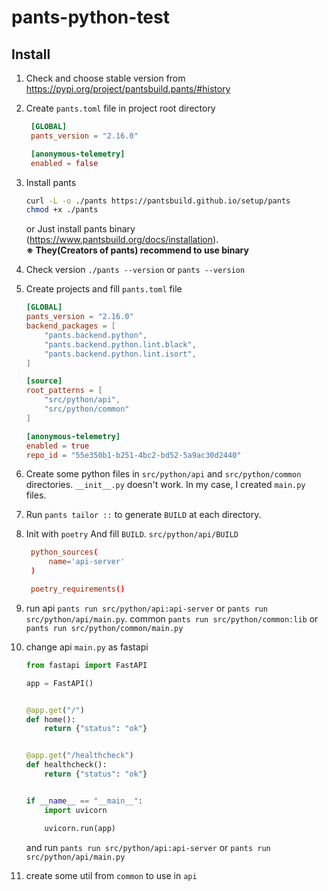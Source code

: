 # pants-python-test

## Install

1. Check and choose stable version from <https://pypi.org/project/pantsbuild.pants/#history>
2. Create `pants.toml` file in project root directory

   ```toml
    [GLOBAL]
    pants_version = "2.16.0"

    [anonymous-telemetry]
    enabled = false
   ```

3. Install pants

    ```bash
    curl -L -o ./pants https://pantsbuild.github.io/setup/pants
    chmod +x ./pants
    ```

    or Just install pants binary (<https://www.pantsbuild.org/docs/installation>).  
    **※ They(Creators of pants) recommend to use binary**

4. Check version `./pants --version` or `pants --version`

5. Create projects and fill `pants.toml` file

    ```toml
    [GLOBAL]
    pants_version = "2.16.0"
    backend_packages = [
        "pants.backend.python",
        "pants.backend.python.lint.black",
        "pants.backend.python.lint.isort",
    ]

    [source]
    root_patterns = [
        "src/python/api",
        "src/python/common"
    ]

    [anonymous-telemetry]
    enabled = true
    repo_id = "55e350b1-b251-4bc2-bd52-5a9ac30d2440"
    ```

6. Create some python files in `src/python/api` and `src/python/common` directories.
   `__init__.py` doesn't work. In my case, I created `main.py` files.
7. Run `pants tailor ::` to generate `BUILD` at each directory.
8. Init with `poetry` And fill `BUILD`.
   `src/python/api/BUILD`

   ```toml
    python_sources(
        name='api-server'
    )

    poetry_requirements()   
   ```

9. run
    api
    `pants run src/python/api:api-server` or
    `pants run src/python/api/main.py`.
    common
    `pants run src/python/common:lib` or
    `pants run src/python/common/main.py`

10. change api `main.py` as fastapi

    ```python
    from fastapi import FastAPI

    app = FastAPI()


    @app.get("/")
    def home():
        return {"status": "ok"}


    @app.get("/healthcheck")
    def healthcheck():
        return {"status": "ok"}


    if __name__ == "__main__":
        import uvicorn

        uvicorn.run(app)
    ```

    and run `pants run src/python/api:api-server` or `pants run src/python/api/main.py`

11. create some util from `common` to use in `api`
